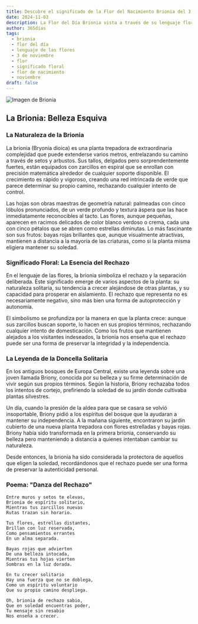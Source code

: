 ```yaml
---
title: Descubre el significado de la Flor del Nacimiento Brionia del 3 de noviembre
date: 2024-11-03
description: La Flor del Día Brionia vista a través de su lenguaje floral e historias
author: 365días
tags:
  - brionia
  - flor del día
  - lenguaje de las flores
  - 3 de noviembre
  - flor
  - significado floral
  - flor de nacimiento
  - noviembre
draft: false
---
```


![Imagen de Brionia](https://cdn.pixabay.com/photo/2022/05/13/10/21/bryonia-7193340_1280.jpg#center)


## La Brionia: Belleza Esquiva

### La Naturaleza de la Brionia

La brionia (Bryonia dioica) es una planta trepadora de extraordinaria complejidad que puede extenderse varios metros, entrelazando su camino a través de setos y arbustos. Sus tallos, delgados pero sorprendentemente fuertes, están equipados con zarcillos en espiral que se enrollan con precisión matemática alrededor de cualquier soporte disponible. El crecimiento es rápido y vigoroso, creando una red intrincada de verde que parece determinar su propio camino, rechazando cualquier intento de control.

Las hojas son obras maestras de geometría natural: palmeadas con cinco lóbulos pronunciados, de un verde profundo y textura áspera que las hace inmediatamente reconocibles al tacto. Las flores, aunque pequeñas, aparecen en racimos delicados de color blanco verdoso o crema, cada una con cinco pétalos que se abren como estrellas diminutas. Lo más fascinante son sus frutos: bayas rojas brillantes que, aunque visualmente atractivas, mantienen a distancia a la mayoría de las criaturas, como si la planta misma eligiera mantener su soledad.

### Significado Floral: La Esencia del Rechazo

En el lenguaje de las flores, la brionia simboliza el rechazo y la separación deliberada. Este significado emerge de varios aspectos de la planta: su naturaleza solitaria, su tendencia a crecer alejándose de otras plantas, y su capacidad para prosperar en aislamiento. El rechazo que representa no es necesariamente negativo, sino más bien una forma de autoprotección y autonomía.

El simbolismo se profundiza por la manera en que la planta crece: aunque sus zarcillos buscan soporte, lo hacen en sus propios términos, rechazando cualquier intento de domesticación. Como los frutos que mantienen alejados a los visitantes indeseados, la brionia nos enseña que el rechazo puede ser una forma de preservar la integridad y la independencia.

### La Leyenda de la Doncella Solitaria

En los antiguos bosques de Europa Central, existe una leyenda sobre una joven llamada Briony, conocida por su belleza y su firme determinación de vivir según sus propios términos. Según la historia, Briony rechazaba todos los intentos de cortejo, prefiriendo la soledad de su jardín donde cultivaba plantas silvestres.

Un día, cuando la presión de la aldea para que se casara se volvió insoportable, Briony pidió a los espíritus del bosque que la ayudaran a mantener su independencia. A la mañana siguiente, encontraron su jardín cubierto de una nueva planta trepadora con flores estrelladas y bayas rojas. Briony había sido transformada en la primera brionia, conservando su belleza pero manteniendo a distancia a quienes intentaban cambiar su naturaleza.

Desde entonces, la brionia ha sido considerada la protectora de aquellos que eligen la soledad, recordándonos que el rechazo puede ser una forma de preservar la autenticidad personal.

### Poema: "Danza del Rechazo"

    Entre muros y setos te elevas,
    Brionia de espíritu solitario,
    Mientras tus zarcillos nuevas
    Rutas trazan sin horario.

    Tus flores, estrellas distantes,
    Brillan con luz reservada,
    Como pensamientos errantes
    En un alma separada.

    Bayas rojas que advierten
    De una belleza intocada,
    Mientras tus hojas vierten
    Sombras en la luz dorada.

    En tu crecer solitario
    Hay una fuerza que no se doblega,
    Como un espíritu voluntario
    Que su propio camino despliega.

    Oh, brionia de rechazo sabio,
    Que en soledad encuentras poder,
    Tu mensaje sin resabio
    Nos enseña a crecer.